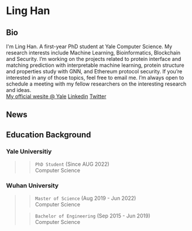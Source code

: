 # Ling Han

## Bio
I'm Ling Han. A first-year PhD student at Yale Computer Science. My research interests include Machine Learning, Bioinformatics, Blockchain and Security. I’m working on the projects related to protein interface and matching prediction with interpretable machine learning, protein structure and properties study with GNN, and Ethereum protocol security. If you’re interested in any of those topics, feel free to email me. I’m always open to schedule a meeting with my fellow researchers on the interesting research and ideas.</br>
[My official wesite @ Yale](https://cpsc.yale.edu/people/ling-han)
[Linkedin](www.linkedin.com/in/ling-han-brian)
[Twitter]()

## News

## Education Background
### Yale Universitiy 
>> `PhD Student` (Since AUG 2022)</br>
>> Computer Science
### Wuhan University
>> `Master of Science` (Aug 2019 - Jun 2022)</br>
>> Computer Science
>
>> `Bachelor of Engineering` (Sep 2015 - Jun 2019)</br>
>> Computer Science

